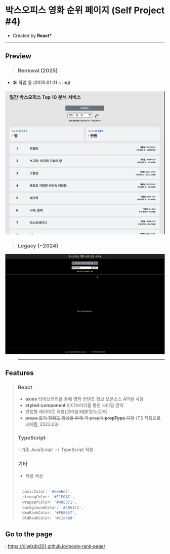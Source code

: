 # 박스오피스 영화 순위 페이지 (Self Project #4)

- Created by **React\***

<hr>

## **Preview**

> ### Renewal (2025)

- 🛠️ 작업 중 (2025.01.01 ~ ing)

![alt text](<Jan-05-2025 17-39-48.gif>)

> ### Legacy (~2024)

![alt text](<Desktop .gif>)

> <hr>

## **Features**

> <h3>React</h3>
>
> - **axios** 라이브러리를 통해 영화 컨텐츠 정보 오픈소스 API을 사용
> - **styled-component** 라이브러리를 통한 스타일 관리
> - 반응형 레이아웃 적용(모바일/테블릿/노트북)
> - ~~props 값의 정확도 향상을 위해 각 prop에 **propType** 지정~~ (TS 적용으로 대체됨\_2022.03)
> <h3>TypeScript</h3>
> - 기존 JavaScript --> TypeScript 적용
>
> <h3> 기타 </h3>
>
> - 적용 색상
>
> ```jsx
>
>   basicColor: '#eee6e3',
>   strongColor: '#F1E0AC',
>   wrapperColor: '#495371',
>   backgroundColor: '#495371',
>   NewRankColor: '#F68657',
>   OldRankColor: '#c1c4bd'
> ```

## **Go to the page**

: https://dlwlsdn201.github.io/movie-rank-page/
